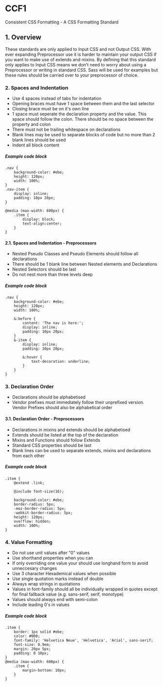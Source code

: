 # CCF1
Consistent CSS Formatting - A CSS Formatting Standard

## 1. Overview
These standards are only applied to Input CSS and not Output CSS. With ever expanding Preprocessor use it is harder to maintain your output CSS if you want to make use of extends and mixins. By defining that this standard only applies to Input CSS means we don’t need to worry about using a Preprocessor or writing in standard CSS. Sass will be used for examples but these rules should be carried over to your preprocessor of choice.

### 2. Spaces and Indentation
- Use 4 spaces instead of tabs for indentation
- Opening braces must have 1 space between them and the last selector
- Closing brace must be on it's own line
- 1 space must seperate the declaration property and the value. This space should follow the colon. There should be no space between the property and colon
- There must not be trailing whitespace on declarations
- Blank lines may be used to separate blocks of code but no more than 2 blank lines should be used
- Indent all block content

##### Example code block
    .nav {
        background-color: #ebe;
        height: 120px;
        width: 100%;
    }
    .nav-item {
        display: inline;
        padding: 10px 20px;
    }

    @media (max-width: 600px) {
        .item {
            display: block;
            text-align:center;
        }
    }

#### 2.1. Spaces and Indentation - Preprocessors
- Nested Pseudo Classes and Pseudo Elements should follow all declarations
- There should be 1 blank line between Nested elements and Declarations
- Nested Selectors should be last
- Do not nest more than three levels deep

##### Example code block
    .nav {
        background-color: #ebe;
        height: 120px;
        width: 100%;

        &:before {
            content: 'The nav is here:';
            display: inline;
            padding: 10px 20px;
        }
        &-item {
            display: inline;
            padding: 10px 20px;

            &:hover {
                text-decoration: underline;
            }
        }
    }

### 3. Declaration Order
- Declarations should be alphabetised
- Vendor prefixes must immediately follow their unprefixed version. Vendor Prefixes should also be alphabetical order

#### 3.1. Declaration Order - Preprocessors
- Declarations in mixins and extends should be alphabetised
- Extends should be listed at the top of the declaration
- Mixins and Functions should follow Extends
- Standard CSS properties should be last
- Blank lines can be used to separate extends, mixins and declarations from each other

##### Example code block
    .item {
        @extend .link;

        @include font-size(16);

        background-color: #ebe;
        border-radius: 5px;
        -moz-border-radius: 5px;
        -webkit-border-radius: 5px;
        height: 120px;
        overflow: hidden;
        width: 100%;
    }

### 4. Value Formatting
- Do not use unit values after "0" values
- Use shorthand properties when you can
- If only overriding one value your should use longhand form to avoid unneccesary changes
- Use 3 character Hexademical values when possible
- Use single quotation marks instead of double
- Always wrap strings in quotations
- Values in font-family should all be individually wrapped in quotes except for final fallback value (e.g. sans-serif, serif, monotype)
- Values should always end with semi-colon
- Include leading 0's in values

##### Example code block
    .item {
        border: 1px solid #ebe;
        color: #000;
        font-family: 'Helvetica Neue', 'Helvetica', 'Arial', sans-serif;
        font-size: 0.9em;
        margin: 20px 5px;
        padding: 0 10px;
    }
    @media (max-width: 600px) {
        .item {
            margin-bottom: 10px;
        }
    }
